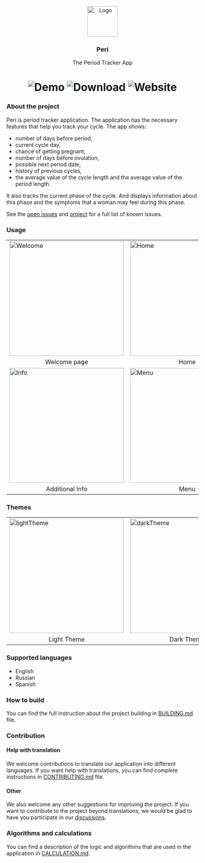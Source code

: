 <p align="center">
    <img src="./public/assets/icon/favicon.ico" alt="Logo" width="80" height="80">
  <h3 align="center">Peri</h3>
  <p align="center">
    The Period Tracker App
  </p>
  <h1 align="center">
    <a href="https://irasoro.github.io/peri/" style="text-decoration: none;">
      <img src="https://img.shields.io/badge/Demo-eae7ff?logo=&logoColor=grey&style=for-the-badge" alt="Demo">
    </a>
    <a href="https://github.com/IraSoro/peri/releases/latest" style="text-decoration: none;">
      <img src="https://img.shields.io/badge/Download-4c3b9d?&style=for-the-badge" alt="Download">
    </a>
    <a href="https://irasoro.github.io/peri-website/" style="text-decoration: none;">
      <img src="https://img.shields.io/badge/Website-c0b6f2?&style=for-the-badge" alt="Website">
    </a>
  </h1>
</p>

### About the project

Peri is period tracker application. The application has the necessary features that help you track your cycle. The app shows:

- number of days before period,
- current cycle day,
- chance of getting pregnant,
- number of days before ovulation,
- possible next period date,
- history of previous cycles,
- the average value of the cycle length and the average value of the period length.

It also tracks the current phase of the cycle. And displays information about this phase and the symptoms that a woman may feel during this phase.

See the [open issues](https://github.com/IraSoro/peri/issues) and [project](https://github.com/users/IraSoro/projects/4/views/1) for a full list of known issues.

### Usage

<table>
  <tr>
    <td><img width="300" src="https://zurmpzdmaurjkfnkcqaw.supabase.co/storage/v1/object/public/peri/welcome.jpg?t=2024-07-28T19%3A13%3A41.953Z" alt="Welcome"></td>
    <td><img width="300" src="https://zurmpzdmaurjkfnkcqaw.supabase.co/storage/v1/object/public/peri/home.jpg?t=2024-07-28T19%3A15%3A11.635Z" alt="Home"></td>
    <td><img width="300" src="https://zurmpzdmaurjkfnkcqaw.supabase.co/storage/v1/object/public/peri/details.jpg?t=2024-07-28T19%3A15%3A48.261Z" alt="Details"></td>
  </tr>
  <tr>
    <td align="center">Welcome page</td>
    <td align="center">Home</td>
    <td align="center">Details</td>
  </tr>
    <tr>
    <td><img width="300" src="https://zurmpzdmaurjkfnkcqaw.supabase.co/storage/v1/object/public/peri/info.jpg?t=2024-07-28T19%3A16%3A12.886Z" alt="Info"></td>
    <td><img width="300" src="https://zurmpzdmaurjkfnkcqaw.supabase.co/storage/v1/object/public/peri/menu.jpg?t=2024-07-28T19%3A16%3A27.404Z" alt="Menu"></td>
  </tr>
  <tr>
    <td align="center">Additional Info</td>
    <td align="center">Menu</td>
  </tr>
 </table>

### Themes

<table>
    <tr>
    <td><img width="300" src="https://zurmpzdmaurjkfnkcqaw.supabase.co/storage/v1/object/public/peri/home.jpg?t=2024-07-28T19%3A15%3A11.635Z" alt="lightTheme"></td>
    <td><img width="300" src="https://zurmpzdmaurjkfnkcqaw.supabase.co/storage/v1/object/public/peri/darkTheme.jpg?t=2024-07-28T19%3A13%3A38.856Z" alt="darkTheme"></td>
  </tr>
  <tr>
    <td align="center">Light Theme</td>
    <td align="center">Dark Theme</td>
  </tr>
 </table>

### Supported languages

- English
- Russian
- Spanish

### How to build

You can find the full instruction about the project building in [BUILDING.md](https://github.com/IraSoro/peri/blob/master/BUILDING.md) file.

### Contribution

#### Help with translation

We welcome contributions to translate our application into different languages. If you want help with translations, you can find complete instructions in [CONTRIBUTING.md](https://github.com/IraSoro/peri/blob/master/CONTRIBUTING.md) file.

#### Other

We also welcome any other suggestions for improving the project. If you want to contribute to the project beyond translations, we would be glad to have you participate in our [discussions](https://github.com/IraSoro/peri/discussions).

### Algorithms and calculations

You can find a description of the logic and algorithms that are used in the application in [CALCULATION.md](https://github.com/IraSoro/peri/blob/master/info/CALCULATION.md).
